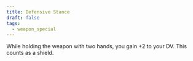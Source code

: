 ```yaml
---
title: Defensive Stance
draft: false
tags:
  - weapon_special
---
```

While holding the weapon with two hands, you gain +2 to your DV. This counts as a shield.